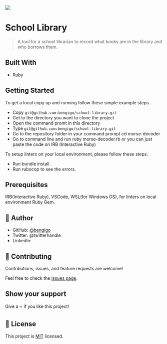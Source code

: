![](https://img.shields.io/badge/Microverse-blueviolet)

# School Library

> A tool for a school librarian to record what books are in the library and who borrows them.


## Built With

- Ruby


## Getting Started

To get a local copy up and running follow these simple example steps.

- Copy `git@github.com:bengigo/school-library.git`
- Get to the directory you want to clone the project
- Open the command promt in this directory
- Type `git@github.com:bengigo/school-library.git`
- Go to the repository folder in your command prompt cd morse-decoder
- Go to command line and run ruby morse-decoder.rb or you can just paste the code on IRB (Interactive Ruby)

To setup linters on your local environment, please follow these steps.

- Run bundle install. 
- Run rubocop to see the errors.

## Prerequisites

IRB(Interactive Ruby), VSCode, WSL(for Windows OS), for linters on local environment Ruby Gem.


## 👤 Author

- GitHub: [@bengigo](https://github.com/bengigo)
- Twitter: @twitterhandle
- LinkedIn: 

## 🤝 Contributing

Contributions, issues, and feature requests are welcome!

Feel free to check the [issues page](../../issues/).

## Show your support

Give a ⭐️ if you like this project!

## 📝 License

This project is [MIT](./MIT.md) licensed.